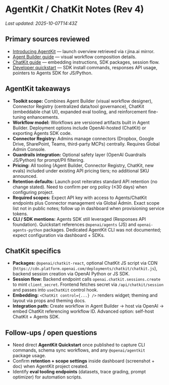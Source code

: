 # AgentKit / ChatKit Notes (Rev 4)

_Last updated: 2025-10-07T14:43Z_

## Primary sources reviewed
- [Introducing AgentKit](https://openai.com/index/introducing-agentkit/) — launch overview retrieved via r.jina.ai mirror.
- [Agent Builder guide](https://platform.openai.com/docs/guides/agent-builder) — visual workflow composition details.
- [ChatKit guide](https://platform.openai.com/docs/guides/chatkit) — embedding instructions, SDK packages, session flow.
- [Developer quickstart](https://platform.openai.com/docs/quickstart/agentkit) — SDK install commands, responses API usage, pointers to Agents SDK for JS/Python.

## AgentKit takeaways
- **Toolkit scope:** Combines Agent Builder (visual workflow designer), Connector Registry (centralized data/tool governance), ChatKit (embeddable chat UI), expanded eval tooling, and reinforcement fine-tuning enhancements.
- **Workflow model:** Workflows are versioned artifacts built in Agent Builder. Deployment options include OpenAI-hosted (ChatKit) or exporting Agents SDK code.
- **Connector Registry:** Admins manage connectors (Dropbox, Google Drive, SharePoint, Teams, third-party MCPs) centrally. Requires Global Admin Console.
- **Guardrails integration:** Optional safety layer (OpenAI Guardrails JS/Python) for prompt/PII filtering.
- **Pricing:** All tooling (Agent Builder, Connector Registry, ChatKit, new evals) included under existing API pricing tiers; no additional SKU announced.
- **Retention defaults:** Launch post reiterates standard API retention (no change stated). Need to confirm per org policy (≤30 days) when configuring project.
- **Required scopes:** Expect API key with access to Agents/ChatKit endpoints plus Connector management via Global Admin. Exact scope list not in public notes; follow up in dashboard when provisioning service tokens.
- **CLI / SDK mentions:** Agents SDK still leveraged (Responses API foundation). Quickstart references `@openai/agents` (JS) and `openai-agents-python` packages. Dedicated AgentKit CLI was not documented; expect configuration via dashboard + SDKs.

## ChatKit specifics
- **Packages:** `@openai/chatkit-react`, optional ChatKit JS script via CDN (`https://cdn.platform.openai.com/deployments/chatkit/chatkit.js`), backend session creation via OpenAI Python or JS SDK.
- **Session flow:** Backend endpoint calls `openai.chatkit.sessions.create` to mint `client_secret`. Frontend fetches secret via `/api/chatkit/session` and passes into `useChatKit` control hook.
- **Embedding:** `<ChatKit control={...} />` renders widget; theming and layout via props and theming docs.
- **Integration path:** Create workflow in Agent Builder → host via OpenAI → embed ChatKit referencing workflow ID. Advanced option: self-host ChatKit + Agents SDK.

## Follow-ups / open questions
- Need direct **AgentKit Quickstart** once published to capture CLI commands, schema sync workflows, and any `@openai/agentkit` package usage.
- Confirm **retention + scope settings** inside dashboard (screenshot + doc) when AgentKit project created.
- Identify **eval tooling endpoints** (datasets, trace grading, prompt optimizer) for automation scripts.
